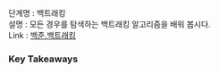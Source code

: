 단계명 : 백트래킹    
설명 : 모든 경우를 탐색하는 백트래킹 알고리즘을 배워 봅시다.    
Link : [백준.백트래킹](https://www.acmicpc.net/step/34)  

### Key Takeaways  
